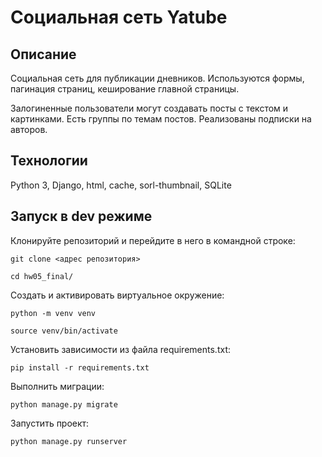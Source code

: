 # Социальная сеть Yatube

## Описание
Социальная сеть для публикации дневников. Используются формы, пагинация страниц, кеширование главной страницы.

Залогиненные пользователи могут создавать посты с текстом и картинками. Есть группы по темам постов. Реализованы подписки на авторов.

## Технологии
Python 3, Django, html, cache, sorl-thumbnail, SQLite

## Запуск в dev режиме
Клонируйте репозиторий и перейдите в него в командной строке:
```
git clone <адрес репозитория>
```
```
cd hw05_final/
```

Cоздать и активировать виртуальное окружение:
```
python -m venv venv
```
```
source venv/bin/activate
```
Установить зависимости из файла requirements.txt:
```
pip install -r requirements.txt
```
Выполнить миграции:
```
python manage.py migrate
```
Запустить проект:
```
python manage.py runserver
```
